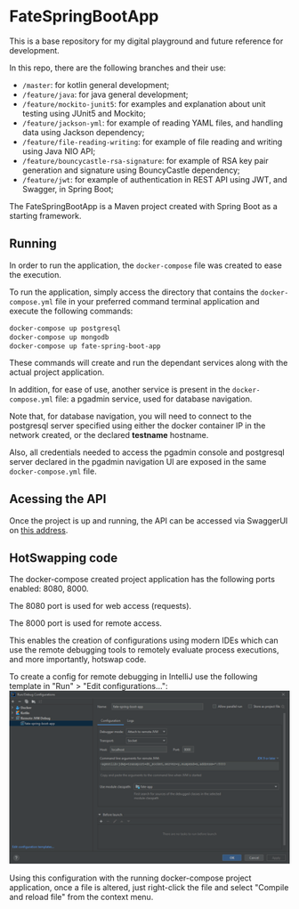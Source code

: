 # FateSpringBootApp

This is a base repository for my digital playground and future reference for development.

In this repo, there are the following branches and their use:
- `/master`: for kotlin general development;
- `/feature/java`: for java general development;
- `/feature/mockito-junit5`: for examples and explanation about unit testing using JUnit5 and Mockito;
- `/feature/jackson-yml`: for example of reading YAML files, and handling data using Jackson dependency;
- `/feature/file-reading-writing`: for example of file reading and writing using Java NIO API;
- `/feature/bouncycastle-rsa-signature`: for example of RSA key pair generation and signature using BouncyCastle dependency; 
- `/feature/jwt`: for example of authentication in REST API using JWT, and Swagger, in Spring Boot; 

The FateSpringBootApp is a Maven project created with Spring Boot as a starting framework.

## Running

In order to run the application, the `docker-compose` file was created to ease the execution.

To run the application, simply access the directory that contains the `docker-compose.yml` file in your 
preferred command terminal application and execute the following commands:

```shell
docker-compose up postgresql
docker-compose up mongodb
docker-compose up fate-spring-boot-app
```

These commands will create and run the dependant services along with the actual project application.

In addition, for ease of use, another service is present in the `docker-compose.yml` file: 
a pgadmin service, used for database navigation. 

Note that, for database navigation, you will need to connect to the postgresql server
specified using either the docker container IP in the network created, or the declared **testname** hostname.

Also, all credentials needed to access the pgadmin console and postgresql server declared in the pgadmin navigation UI are exposed 
in the same `docker-compose.yml` file.

## Acessing the API

Once the project is up and running, the API can be accessed via SwaggerUI on [this address](http://localhost:8080/fate/swagger-ui.html).

## HotSwapping code

The docker-compose created project application has the following ports enabled: 8080, 8000.

The 8080 port is used for web access (requests).

The 8000 port is used for remote access.

This enables the creation of configurations using modern IDEs which can use the remote debugging tools to remotely evaluate
process executions, and more importantly, hotswap code.

To create a config for remote debugging in IntelliJ use the following template in "Run" > "Edit configurations...":
![img.png](img.png)

Using this configuration with the running docker-compose project application, once a file is altered, just right-click the
file and select "Compile and reload file" from the context menu.